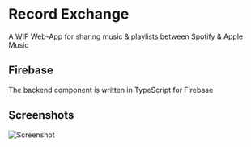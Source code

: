 # Record Exchange
A WIP Web-App for sharing music & playlists between Spotify & Apple Music

## Firebase
The backend component is written in TypeScript for Firebase


## Screenshots
![Screenshot](https://github.com/BartonDev/RecordExchange_Firebase/blob/master/RXScreenshot.png)
